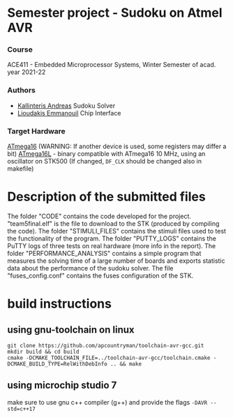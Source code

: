 # Semester project - Sudoku on Atmel AVR
### Course
ACE411 - Embedded Microprocessor Systems, Winter Semester of acad. year 2021-22 
### Authors
 - [Kallinteris Andreas](https://github.com/kallinteris-andreas) Sudoku Solver
 - [Lioudakis Emmanouil](https://github.com/elioudakis) Chip Interface
### Target Hardware
[ATmega16](https://www.microchip.com/en-us/product/atmega16) (WARNING: If another device is used, some registers may differ a bit)
[ATmega16L](https://www.microchip.com/en-us/product/atmega16) - binary compatible with ATmega16
10 MHz, using an oscillator on STK500 (If changed, `DF_CLK` should be changed also in makefile)

# Description of the submitted files
The folder "CODE" contains the code developed for the project. 
"team5final.elf" is the file to download to the STK (produced by compiling the code).
The folder "STIMULI_FILES" contains the stimuli files used to test the functionality of the program.
The folder "PUTTY_LOGS" contains the PuTTY logs of three tests on real hardware (more info in the report).
The folder "PERFORMANCE_ANALYSIS" contains a simple program that measures the solving time of a large number of boards and exports statistic data
    about the performance of the sudoku solver.
The file "fuses_config.conf" contains the fuses configuration of the STK.

# build instructions

## using gnu-toolchain on linux

```
git clone https://github.com/apcountryman/toolchain-avr-gcc.git
mkdir build && cd build
cmake -DCMAKE_TOOLCHAIN_FILE=../toolchain-avr-gcc/toolchain.cmake -DCMAKE_BUILD_TYPE=RelWithDebInfo .. && make
```

## using microchip studio 7
make sure to use gnu c++ compiler (g++) and provide the flags `-DAVR --std=c++17`
